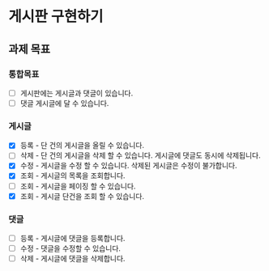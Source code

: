 # 게시판 구현하기

## 과제 목표

### 통합목표

- [ ] 게시판에는 게시글과 댓글이 있습니다.
- [ ] 댓글 게시글에 달 수 있습니다.

### 게시글

- [X] 등록 - 단 건의 게시글을 올릴 수 있습니다.
- [ ] 삭제 - 단 건의 게시글을 삭제 할 수 있습니다. 게시글에 댓글도 동시에 삭제됩니다.
- [X] 수정 - 게시글을 수정 할 수 있습니다. 삭제된 게시글은 수정이 불가합니다.
- [X] 조회 - 게시글의 목록을 조회합니다.
- [ ] 조회 - 게시글을 페이징 할 수 있습니다.
- [X] 조회 - 게시글 단건을 조회 할 수 있습니다.

### 댓글

- [ ] 등록 - 게시글에 댓글을 등록합니다.
- [ ] 수정 - 댓글을 수정할 수 있습니다.
- [ ] 삭제 - 게시글에 댓글을 삭제합니다.